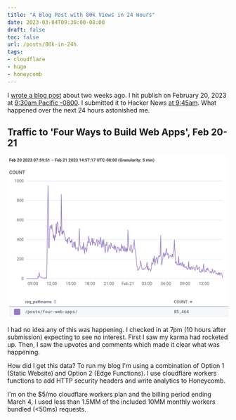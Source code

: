 ```yaml
---
title: "A Blog Post with 80k Views in 24 Hours"
date: 2023-03-04T09:30:00-08:00
draft: false
toc: false
url: /posts/80k-in-24h
tags:
- cloudflare
- hugo
- honeycomb
---
```


I [wrote a blog post][0] about two weeks ago. I hit publish on February 20, 2023 at [9:30am Pacific -0800][2]. I submitted it to Hacker News [at 9:45am][1]. What happened over the next 24 hours astonished me. 

## Traffic to 'Four Ways to Build Web Apps', Feb 20-21

![Requests to Four Ways to Build Web Apps in first 24 hours](four-web-apps-first-24-hours.png "Requests to Four Ways to Build Web Apps, First 24 Hours")



I had no idea any of this was happening. I checked in at 7pm (10 hours after submission) expecting to see no interest. First I saw my karma had rocketed up. Then, I saw the upvotes and comments which made it clear what was happening.




How did I get this data? To run my blog I'm using a combination of Option 1 (Static Website) and Option 2 (Edge Functions). I use cloudflare workers functions to add HTTP security headers and write analytics to Honeycomb.  

I'm on the $5/mo cloudflare workers plan and the billing period ending March 4, I used less than 1.5MM of the included 10MM monthly workers bundled (<50ms) requests. 

  [0]: https://tomhummel.com/posts/four-web-apps/
  [1]: https://news.ycombinator.com/item?id=34870636
  [2]: https://github.com/tphummel/blog/pull/87
